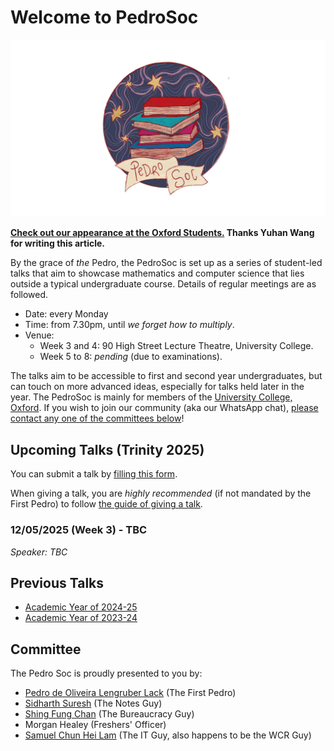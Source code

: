 # Welcome to PedroSoc

![PedroSoc logo](pedrosoc.png)

**[Check out our appearance at the Oxford Students.](https://www.oxfordstudent.com/2025/05/02/pedrosoc-embracing-erudition/) Thanks Yuhan Wang for writing this article.**

By the grace of *the* Pedro, the PedroSoc is set up as a series of student-led talks that aim to showcase mathematics and computer science that lies outside a typical undergraduate course. Details of regular meetings are as followed.

- Date: every Monday
- Time: from 7.30pm, until *we forget how to multiply*.
- Venue: 
    - Week 3 and 4: 90 High Street Lecture Theatre, University College.
    - Week 5 to 8: *pending* (due to examinations).

The talks aim to be accessible to first and second year undergraduates, but can touch on more advanced ideas, especially for talks held later in the year. The PedroSoc is mainly for members of the [University College, Oxford](https://www.univ.ox.ac.uk). If you wish to join our community (aka our WhatsApp chat), [please contact any one of the committees below](#committee)!

## Upcoming Talks (Trinity 2025)
You can submit a talk by [filling this form](https://forms.office.com/e/CAqS5x7TJT).

When giving a talk, you are *highly recommended* (if not mandated by the First Pedro) to follow [the guide of giving a talk](/Pedro/giving_a_talk).

### 12/05/2025 (Week 3) - TBC
*Speaker: TBC*

## Previous Talks
- [Academic Year of 2024-25](/Pedro/prev_talks/2425)
- [Academic Year of 2023-24](/Pedro/prev_talks/2324)

## Committee

The Pedro Soc is proudly presented to you by:

- [Pedro de Oliveira Lengruber Lack](mailto:pedro.lack@univ.ox.ac.uk) (The First Pedro)
- [Sidharth Suresh](mailto:sidharth.puthiyedathusuresh@univ.ox.ac.uk) (The Notes Guy)
- [Shing Fung Chan](mailto:shingfung.chan@univ.ox.ac.uk) (The Bureaucracy Guy)
- Morgan Healey (Freshers' Officer)
- [Samuel Chun Hei Lam](https://wcr.univ.ox.ac.uk/profile/Samuel-CHLam) (The IT Guy, also happens to be the WCR Guy)